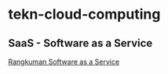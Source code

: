 # tekn-cloud-computing
## SaaS - Software as a Service

[Rangkuman Software as a Service](rangkuman-saas.md)
